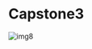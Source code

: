 # Capstone3
![img8](https://user-images.githubusercontent.com/57295897/183279711-b58a845a-f245-41aa-9c34-fe634100cac4.png)
